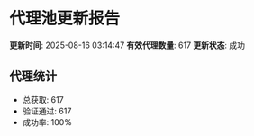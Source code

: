 # 代理池更新报告

**更新时间**: 2025-08-16 03:14:47
**有效代理数量**: 617
**更新状态**:  成功

## 代理统计
- 总获取: 617
- 验证通过: 617
- 成功率: 100%
